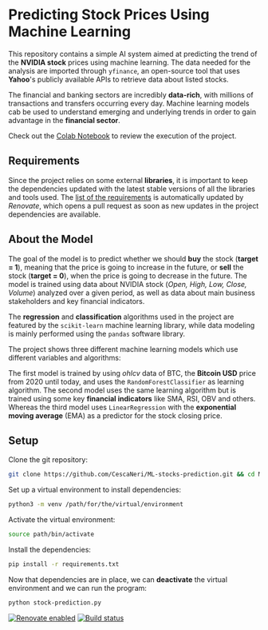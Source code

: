 # Predicting Stock Prices Using Machine Learning

This repository contains a simple AI system aimed at predicting the trend of the **NVIDIA stock** prices using machine learning.
The data needed for the analysis are imported through `yfinance`, an open-source tool that uses **Yahoo**'s publicly available APIs to retrieve data about listed stocks.

The financial and banking sectors are incredibly **data-rich**, with millions of transactions and transfers occurring every day.
Machine learning models cab be used to understand emerging and underlying trends in order to gain advantage in the **financial sector**.

Check out the [Colab Notebook](stock_prediction.ipynb) to review the execution of the project. 

## Requirements

Since the project relies on some external **libraries**, it is important to keep the dependencies updated with the latest stable versions of all the libraries and tools used.
The [list of the requirements](requirements.txt) is automatically updated by *Renovate*, which opens a pull request as soon as new updates in the project dependencies are available.

## About the Model

The goal of the model is to predict whether we should **buy** the stock (**target = 1**), meaning that the price is going to increase in the future, or **sell** the stock (**target = 0**), when the price is going to decrease in the future.
The model is trained using data about NVIDIA stock (*Open, High, Low, Close, Volume*) analyzed over a given period, as well as data about main business stakeholders and key financial indicators. 

The **regression** and **classification** algorithms used in the project are featured by the `scikit-learn` machine learning library, while data modeling is mainly performed using the `pandas` software library. 

The project shows three different machine learning models which use different variables and algorithms:

The first model is trained by using *ohlcv* data of BTC, the **Bitcoin USD** price from 2020 until today, and uses the `RandomForestClassifier` as learning algorithm.
The second model uses the same learning algorithm but is trained using some key **financial indicators** like SMA, RSI, OBV and others.
Whereas the third model uses `LinearRegression` with the **exponential moving average** (EMA) as a predictor for the stock closing price.

## Setup

Clone the git repository:

```bash
git clone https://github.com/CescaNeri/ML-stocks-prediction.git && cd ML-stocks-prediction
```

Set up a virtual environment to install dependencies:

```bash
python3 -m venv /path/for/the/virtual/environment
```

Activate the virtual environment:

```bash
source path/bin/activate
```

Install the dependencies:

```bash
pip install -r requirements.txt
```

Now that dependencies are in place, we can **deactivate** the virtual environment and we can run the program: 

```bash
python stock-prediction.py
```

[![Renovate enabled](https://img.shields.io/badge/renovate-enabled-brightgreen.svg)](https://renovatebot.com/)
[![Build status](https://github.com/renovatebot/renovate/workflows/build/badge.svg)](https://github.com/renovatebot/renovate/actions)




